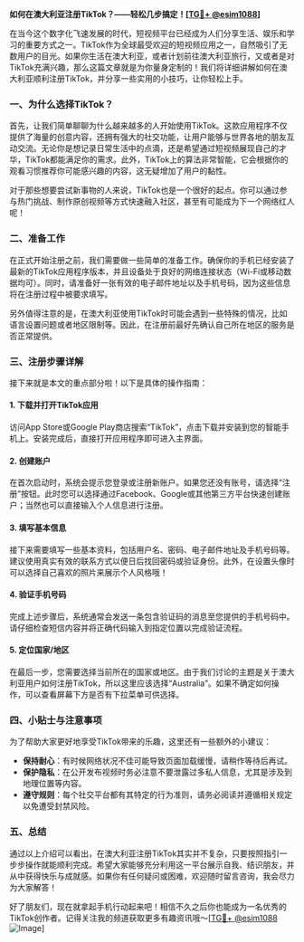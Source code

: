 **如何在澳大利亚注册TikTok？——轻松几步搞定！[[TG💪+ @esim1088](https://t.me/s/esim1088)]**

在当今这个数字化飞速发展的时代，短视频平台已经成为人们分享生活、娱乐和学习的重要方式之一。TikTok作为全球最受欢迎的短视频应用之一，自然吸引了无数用户的目光。如果你生活在澳大利亚，或者计划前往澳大利亚旅行，又或者是对TikTok充满兴趣，那么这篇文章就是为你量身定制的！我们将详细讲解如何在澳大利亚顺利注册TikTok，并分享一些实用的小技巧，让你轻松上手。

### 一、为什么选择TikTok？

首先，让我们简单聊聊为什么越来越多的人开始使用TikTok。这款应用程序不仅提供了海量的创意内容，还拥有强大的社交功能，让用户能够与世界各地的朋友互动交流。无论你是想记录日常生活中的点滴，还是希望通过短视频展现自己的才华，TikTok都能满足你的需求。此外，TikTok上的算法非常智能，它会根据你的观看习惯推荐你可能感兴趣的内容，这无疑增加了用户的黏性。

对于那些想要尝试新事物的人来说，TikTok也是一个很好的起点。你可以通过参与热门挑战、制作原创视频等方式快速融入社区，甚至有可能成为下一个网络红人呢！

### 二、准备工作

在正式开始注册之前，我们需要做一些简单的准备工作。确保你的手机已经安装了最新的TikTok应用程序版本，并且设备处于良好的网络连接状态（Wi-Fi或移动数据均可）。同时，请准备好一张有效的电子邮件地址以及手机号码，因为这些信息将在注册过程中被要求填写。

另外值得注意的是，在澳大利亚使用TikTok时可能会遇到一些特殊的情况，比如语言设置问题或者地区限制等。因此，在注册前最好先确认自己所在地区的服务是否正常提供。

### 三、注册步骤详解

接下来就是本文的重点部分啦！以下是具体的操作指南：

#### 1. 下载并打开TikTok应用
访问App Store或Google Play商店搜索“TikTok”，点击下载并安装到您的智能手机上。安装完成后，直接打开应用程序即可进入主界面。

#### 2. 创建账户
在首次启动时，系统会提示您登录或注册新账户。如果您还没有账号，请选择“注册”按钮。此时您可以选择通过Facebook、Google或其他第三方平台快速创建账户；当然也可以直接输入个人信息进行注册。

#### 3. 填写基本信息
接下来需要填写一些基本资料，包括用户名、密码、电子邮件地址及手机号码等。建议使用真实有效的联系方式以便日后找回密码或验证身份。此外，在设置头像时可以选择自己喜欢的照片来展示个人风格哦！

#### 4. 验证手机号码
完成上述步骤后，系统通常会发送一条包含验证码的消息至您提供的手机号码中。请仔细检查短信内容并将正确代码输入到指定位置以完成验证流程。

#### 5. 定位国家/地区
在最后一步，您需要选择当前所在的国家或地区。由于我们讨论的主题是关于澳大利亚用户如何注册TikTok，所以这里应该选择“Australia”。如果不确定如何操作，可以查看屏幕下方是否有下拉菜单可供选择。

### 四、小贴士与注意事项

为了帮助大家更好地享受TikTok带来的乐趣，这里还有一些额外的小建议：

- **保持耐心**：有时候网络状况不佳可能导致页面加载缓慢，请稍作等待后再试。
- **保护隐私**：在公开发布视频时务必注意不要泄露过多私人信息，尤其是涉及到地理位置等内容。
- **遵守规则**：每个社交平台都有其特定的行为准则，请务必阅读并遵循相关规定以免遭受封禁风险。

### 五、总结

通过以上介绍可以看出，在澳大利亚注册TikTok其实并不复杂，只要按照指引一步步操作就能顺利完成。希望大家能够充分利用这一平台展示自我、结识朋友，并从中获得快乐与成就感。如果你有任何疑问或困难，欢迎随时留言咨询，我会尽力为大家解答！

好了朋友们，现在就拿起手机行动起来吧！相信不久之后你也能成为一名优秀的TikTok创作者。记得关注我的频道获取更多有趣资讯哦～[[TG💪+ @esim1088](https://t.me/s/esim1088) ![Image](https://i.postimg.cc/4NQfJmqS/Snipaste-2025-05-13-00-14-12.png)]